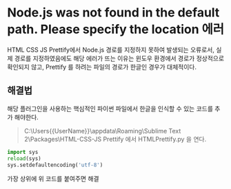 # Node.js was not found in the default path. Please specify the location 에러
HTML CSS JS Prettify에서 Node.js 경로를 지정하지 못하여 발생되는 오류로서, 실제 경로를 지정하였음에도 해당 에러가 뜨는 이유는 윈도우 환경에서 경로가 정상적으로 확인되지 않고, Prettify 를 하려는 파일의 경로가 한글인 경우가 대체적이다.

## 해결법
해당 플러그인을 사용하는 핵심적인 파이썬 파일에서 한글을 인식할 수 있는 코드를 추가 해야한다.

> C:\Users\{{UserName}}\appdata\Roaming\Sublime Text 2\Packages\HTML-CSS-JS Prettify 에서 HTMLPrettify.py 을 연다.


```Python
import sys
reload(sys)
sys.setdefaultencoding('utf-8')
```

가장 상위에 위 코드를 붙여주면 해결